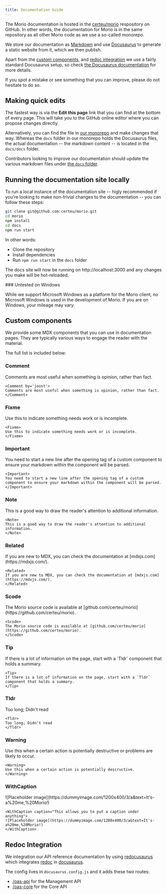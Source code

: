 ```yaml
---
title: Documentation Guide
---
```


The Morio documentation is hosted in the [certeu/morio][repo] respository on GitHub. In other words, the documentation for Morio is in the same repository as all other Morio code as we use a so-called _monorepo_.

We store our documentation as [Markdown](https://www.markdownguide.org/) and use
[Docusaurus][docusaurus] to generate a static website from it, which we then publish.

Apart from the [custom components](#custom-components), and [redoc integration](#redoc-integration) we use a fairly
standard Docusaurus setup, so check [the Docusaurus
documentation](https://docusaurus.io/) for more details.

<Tip>
If you spot a mistake or see something that you can improve, please do not hesitate to do so.
</Tip>

## Making quick edits

The fastest way is via the **Edit this page** link that you can find at the bottom of every page. This will take you to the GitHub online editor where you can propose changes directly.

Alternatively, you can find the file in [our monorepo][repo] and make changes that way.
Whereas the `docs` folder in our monorepo holds the Docusaurus files, the actual documentation -- the markdown content -- is located in the `docs/docs` folder.

Contributors looking to improve our documentation should update the various
markdown files under [the `docs` folder][docs].

## Running the documentation site locally

To run a local instance of the documentation site -- higly recommended if
you're looking to make non-trivial changes to the documentation -- you can
follow these steps:

```sh title="Terminal"
git clone git@github.com:certeu/morio.git
cd morio
npm install
cd docs
npm run start
```

In other words:

- Clone the repository
- Install dependencies
- Run `npm run start` in the `docs` folder

The docs site will now be running on http://localhost:3000 and any changes you
make will be hot-reloaded.

<Warning>
### Untested on Windows

While we support Microsoft Windows as a platform for the Morio client, no Microsoft Windows is used in the development of Morio.
If you are on Windows, your mileage may vary.
</Warning>

## Custom components

We provide some MDX components that you can use in documentation pages.
They are typically various ways to engage the reader with the material.

The full list is included below:

### Comment

<Comment by='joost'>
Comments are most useful when something is opinion, rather than fact.
</Comment>

```markup title="readme.md"
<Comment by='joost'>
Comments are most useful when something is opinion, rather than fact.
</Comment>
```

### Fixme

<Fixme>
Use this to indicate something needs work or is incomplete.
</Fixme>

```markup title="readme.md"
<Fixme>
Use this to indicate something needs work or is incomplete.
</Fixme>
```

### Important

<Important>
You need to start a new line after the opening tag of a custom component to ensure your markdown within the component will be parsed.
</Important>

```markup title="readme.md"
<Important>
You need to start a new line after the opening tag of a custom component to ensure your markdown within the component will be parsed.
</Important>
```

### Note

<Note>
This is a good way to draw the reader's attention to additional information.
</Note>

```markup title="readme.md"
<Note>
This is a good way to draw the reader's attention to additional information.
</Note>
```

### Related

<Related>
If you are new to MDX, you can check the documentation at [mdxjs.com](https://mdxjs.com/).
</Related>

```markup title="readme.md"
<Related>
If you are new to MDX, you can check the documentation at [mdxjs.com](https://mdxjs.com/).
</Related>
```

### Scode

<Scode>
The Morio source code is available at [github.com/certeu/morio](https://github.com/certeu/morio).
</Scode>

```markup title="readme.md"
<Scode>
The Morio source code is available at [github.com/certeu/morio](https://github.com/certeu/morio).
</Scode>
```

### Tip

<Tip>
If there is a lot of information on the page, start with a `Tldr` component that holds a summary.
</Tip>

```markup title="readme.md"
<Tip>
If there is a lot of information on the page, start with a `Tldr` component that holds a summary.
</Tip>
```

### Tldr

<Tldr>
Too long; Didn't read
</Tldr>

```markup title="readme.md"
<Tldr>
Too long; Didn't read
</Tldr>
```

### Warning

<Warning>
Use this when a certain action is potentially destructive or problems are likely to occur.
</Warning>

```markup title="readme.md"
<Warning>
Use this when a certain action is potentially descructive.
</Warning>
```

### WithCaption

<WithCaption caption="This allows you to put a caption under anything">
![Placeholder image](https://dummyimage.com/1200x400/3/a&text=It's-a%20me,%20Morio!)
</WithCaption>

```markup title="readme.md"
<WithCaption caption="This allows you to put a caption under anything">
![Placeholder image](https://dummyimage.com/1200x400/3/a&text=It's-a%20me,%20Morio!)
</WithCaption>
```

## Redoc Integration

We integration our API reference documentation by using [redocusaurus](https://github.com/rohit-gohri/redocusaurus) which integrates [redoc](https://github.com/redocly/redoc) in [docusaurus](https://docusaurus.io/).

The config lives in `docusaurus.config.js` and it adds these two routes:

- [/oas-api](/oas-api) for the Management API
- [/oas-core](/oas-core) for the Core API

[netlify]: https://www.netlify.com/
[docusaurus]: https://docusaurus.io/
[docs]: https://github.com/certeu/morio/tree/develop/docs/docs
[repo]: https://github.com/certeu/morio

